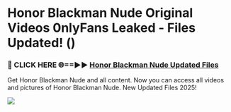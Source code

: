 # Honor Blackman Nude Original Videos 0nlyFans Leaked - Files Updated! ()

<h3>🔴 CLICK HERE 🌐==►► <a href="https://tinyurl.com/2p9ay9w9" rel="nofollow">Honor Blackman Nude Updated Files</a></h3>

Get Honor Blackman Nude and all content. Now you can access all videos and pictures of Honor Blackman Nude. New Updated Files 2025!

[![](https://i.imgur.com/KQgVmj3.gif)](https://tinyurl.com/2p9ay9w9)
